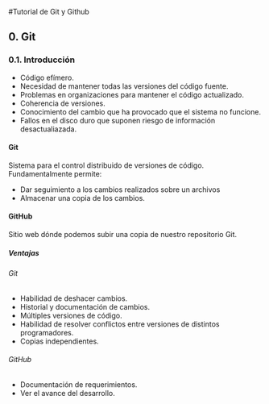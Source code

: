 #Tutorial de Git y Github
## 0. Git
### 0.1. Introducción
* Código efímero.
* Necesidad de mantener todas las versiones del código fuente.
* Problemas en organizaciones para mantener el código actualizado.
* Coherencia de versiones.
* Conocimiento del cambio que ha provocado que el sistema no funcione.
* Fallos en el disco duro que suponen riesgo de información desactualiazada.

#### **Git**
Sistema para el control distribuido de versiones de código. Fundamentalmente permite:

* Dar seguimiento a los cambios realizados sobre un archivos
* Almacenar una copia de los cambios.

#### **GitHub**
Sitio web dónde podemos subir una copia de nuestro repositorio Git.

##### Ventajas
###### Git
* Habilidad de deshacer cambios.
* Historial y documentación de cambios.
* Múltiples versiones de código.
* Habilidad de resolver conflictos entre versiones de distintos programadores.
* Copias independientes.

###### GitHub
* Documentación de requerimientos.
* Ver el avance del desarrollo.
